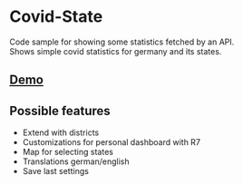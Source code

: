 # Covid-State
Code sample for showing some statistics fetched by an API.  
Shows simple covid statistics for germany and its states.

## [Demo](https://benkner.github.io/covid-state) 

## Possible features
- Extend with districts
- Customizations for personal dashboard with R7
- Map for selecting states
- Translations german/english
- Save last settings

